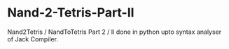 # Nand-2-Tetris-Part-II
Nand2Tetris / NandToTetris Part 2 / II done in python upto syntax analyser of Jack Compiler.
